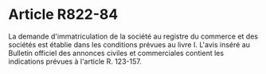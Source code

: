 # Article R822-84

La demande d'immatriculation de la société au registre du commerce et des sociétés est établie dans les conditions prévues au livre I.   L'avis inséré au Bulletin officiel des annonces civiles et commerciales contient les indications prévues à l'article R. 123-157.